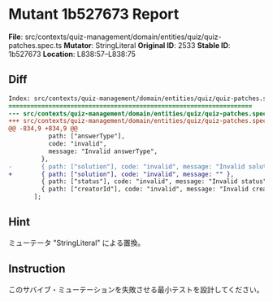 # Mutant 1b527673 Report

**File**: src/contexts/quiz-management/domain/entities/quiz/quiz-patches.spec.ts
**Mutator**: StringLiteral
**Original ID**: 2533
**Stable ID**: 1b527673
**Location**: L838:57–L838:75

## Diff

```diff
Index: src/contexts/quiz-management/domain/entities/quiz/quiz-patches.spec.ts
===================================================================
--- src/contexts/quiz-management/domain/entities/quiz/quiz-patches.spec.ts	original
+++ src/contexts/quiz-management/domain/entities/quiz/quiz-patches.spec.ts	mutated #2533
@@ -834,9 +834,9 @@
           path: ["answerType"],
           code: "invalid",
           message: "Invalid answerType",
         },
-        { path: ["solution"], code: "invalid", message: "Invalid solution" },
+        { path: ["solution"], code: "invalid", message: "" },
         { path: ["status"], code: "invalid", message: "Invalid status" },
         { path: ["creatorId"], code: "invalid", message: "Invalid creatorId" },
       ];
```

## Hint

ミューテータ "StringLiteral" による置換。

## Instruction

このサバイブ・ミューテーションを失敗させる最小テストを設計してください。
